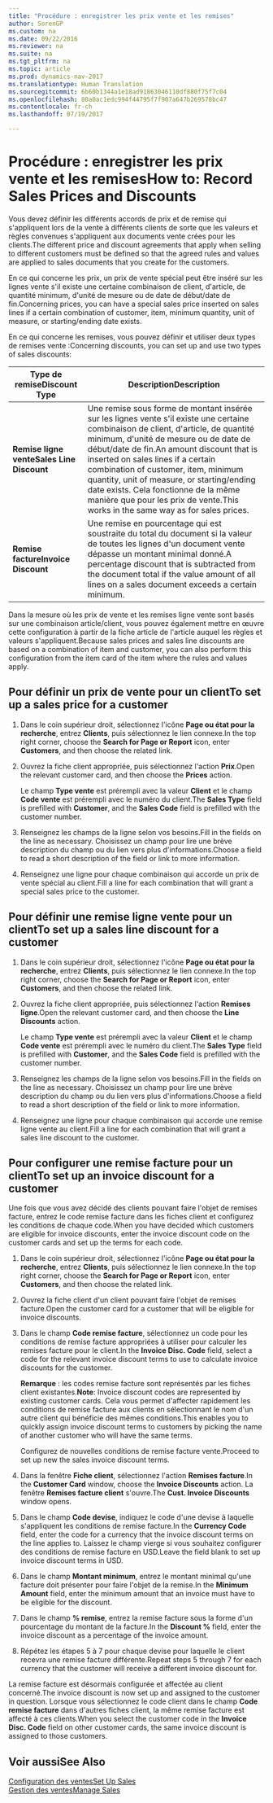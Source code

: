 ```yaml
---
title: "Procédure : enregistrer les prix vente et les remises"
author: SorenGP
ms.custom: na
ms.date: 09/22/2016
ms.reviewer: na
ms.suite: na
ms.tgt_pltfrm: na
ms.topic: article
ms.prod: dynamics-nav-2017
ms.translationtype: Human Translation
ms.sourcegitcommit: 6b60b1344a1e18ad91863046110df880f75f7c04
ms.openlocfilehash: 80a0ac1edc994f44795f7f907a647b269578bc47
ms.contentlocale: fr-ch
ms.lasthandoff: 07/19/2017

---
```


# <a name="how-to-record-sales-prices-and-discounts"></a><span data-ttu-id="6306f-102">Procédure : enregistrer les prix vente et les remises</span><span class="sxs-lookup"><span data-stu-id="6306f-102">How to: Record Sales Prices and Discounts</span></span>
<span data-ttu-id="6306f-103">Vous devez définir les différents accords de prix et de remise qui s'appliquent lors de la vente à différents clients de sorte que les valeurs et règles convenues s'appliquent aux documents vente crées pour les clients.</span><span class="sxs-lookup"><span data-stu-id="6306f-103">The different price and discount agreements that apply when selling to different customers must be defined so that the agreed rules and values are applied to sales documents that you create for the customers.</span></span>

<span data-ttu-id="6306f-104">En ce qui concerne les prix, un prix de vente spécial peut être inséré sur les lignes vente s'il existe une certaine combinaison de client, d'article, de quantité minimum, d'unité de mesure ou de date de début/date de fin.</span><span class="sxs-lookup"><span data-stu-id="6306f-104">Concerning prices, you can have a special sales price inserted on sales lines if a certain combination of customer, item, minimum quantity, unit of measure, or starting/ending date exists.</span></span>

<span data-ttu-id="6306f-105">En ce qui concerne les remises, vous pouvez définir et utiliser deux types de remises vente :</span><span class="sxs-lookup"><span data-stu-id="6306f-105">Concerning discounts, you can set up and use two types of sales discounts:</span></span>

|<span data-ttu-id="6306f-106">Type de remise</span><span class="sxs-lookup"><span data-stu-id="6306f-106">Discount Type</span></span> |<span data-ttu-id="6306f-107">Description</span><span class="sxs-lookup"><span data-stu-id="6306f-107">Description</span></span> |
|--------------|------------|
|<span data-ttu-id="6306f-108">**Remise ligne vente**</span><span class="sxs-lookup"><span data-stu-id="6306f-108">**Sales Line Discount**</span></span>|<span data-ttu-id="6306f-109">Une remise sous forme de montant insérée sur les lignes vente s'il existe une certaine combinaison de client, d'article, de quantité minimum, d'unité de mesure ou de date de début/date de fin.</span><span class="sxs-lookup"><span data-stu-id="6306f-109">An amount discount that is inserted on sales lines if a certain combination of customer, item, minimum quantity, unit of measure, or starting/ending date exists.</span></span> <span data-ttu-id="6306f-110">Cela fonctionne de la même manière que pour les prix de vente.</span><span class="sxs-lookup"><span data-stu-id="6306f-110">This works in the same way as for sales prices.</span></span>|
|<span data-ttu-id="6306f-111">**Remise facture**</span><span class="sxs-lookup"><span data-stu-id="6306f-111">**Invoice Discount**</span></span>|<span data-ttu-id="6306f-112">Une remise en pourcentage qui est soustraite du total du document si la valeur de toutes les lignes d'un document vente dépasse un montant minimal donné.</span><span class="sxs-lookup"><span data-stu-id="6306f-112">A percentage discount that is subtracted from the document total if the value amount of all lines on a sales document exceeds a certain minimum.</span></span>|

<span data-ttu-id="6306f-113">Dans la mesure où les prix de vente et les remises ligne vente sont basés sur une combinaison article/client, vous pouvez également mettre en œuvre cette configuration à partir de la fiche article de l'article auquel les règles et valeurs s'appliquent.</span><span class="sxs-lookup"><span data-stu-id="6306f-113">Because sales prices and sales line discounts are based on a combination of item and customer, you can also perform this configuration from the item card of the item where the rules and values apply.</span></span>

## <a name="to-set-up-a-sales-price-for-a-customer"></a><span data-ttu-id="6306f-114">Pour définir un prix de vente pour un client</span><span class="sxs-lookup"><span data-stu-id="6306f-114">To set up a sales price for a customer</span></span>
1. <span data-ttu-id="6306f-115">Dans le coin supérieur droit, sélectionnez l'icône **Page ou état pour la recherche**, entrez **Clients**, puis sélectionnez le lien connexe.</span><span class="sxs-lookup"><span data-stu-id="6306f-115">In the top right corner, choose the **Search for Page or Report** icon, enter **Customers**, and then choose the related link.</span></span>
2. <span data-ttu-id="6306f-116">Ouvrez la fiche client appropriée, puis sélectionnez l'action **Prix**.</span><span class="sxs-lookup"><span data-stu-id="6306f-116">Open the relevant customer card, and then choose the **Prices** action.</span></span>

    <span data-ttu-id="6306f-117">Le champ **Type vente** est prérempli avec la valeur **Client** et le champ **Code vente** est prérempli avec le numéro du client.</span><span class="sxs-lookup"><span data-stu-id="6306f-117">The **Sales Type** field is prefilled with **Customer**, and the **Sales Code** field is prefilled with the customer number.</span></span>
3. <span data-ttu-id="6306f-118">Renseignez les champs de la ligne selon vos besoins.</span><span class="sxs-lookup"><span data-stu-id="6306f-118">Fill in the fields on the line as necessary.</span></span> <span data-ttu-id="6306f-119">Choisissez un champ pour lire une brève description du champ ou du lien vers plus d'informations.</span><span class="sxs-lookup"><span data-stu-id="6306f-119">Choose a field to read a short description of the field or link to more information.</span></span>
4. <span data-ttu-id="6306f-120">Renseignez une ligne pour chaque combinaison qui accorde un prix de vente spécial au client.</span><span class="sxs-lookup"><span data-stu-id="6306f-120">Fill a line for each combination that will grant a special sales price to the customer.</span></span>

## <a name="to-set-up-a-sales-line-discount-for-a-customer"></a><span data-ttu-id="6306f-121">Pour définir une remise ligne vente pour un client</span><span class="sxs-lookup"><span data-stu-id="6306f-121">To set up a sales line discount for a customer</span></span>
1. <span data-ttu-id="6306f-122">Dans le coin supérieur droit, sélectionnez l'icône **Page ou état pour la recherche**, entrez **Clients**, puis sélectionnez le lien connexe.</span><span class="sxs-lookup"><span data-stu-id="6306f-122">In the top right corner, choose the **Search for Page or Report** icon, enter **Customers**, and then choose the related link.</span></span>
2. <span data-ttu-id="6306f-123">Ouvrez la fiche client appropriée, puis sélectionnez l'action **Remises ligne**.</span><span class="sxs-lookup"><span data-stu-id="6306f-123">Open the relevant customer card, and then choose the **Line Discounts** action.</span></span>

    <span data-ttu-id="6306f-124">Le champ **Type vente** est prérempli avec la valeur **Client** et le champ **Code vente** est prérempli avec le numéro du client.</span><span class="sxs-lookup"><span data-stu-id="6306f-124">The **Sales Type** field is prefilled with **Customer**, and the **Sales Code** field is prefilled with the customer number.</span></span>
3.  <span data-ttu-id="6306f-125">Renseignez les champs de la ligne selon vos besoins.</span><span class="sxs-lookup"><span data-stu-id="6306f-125">Fill in the fields on the line as necessary.</span></span> <span data-ttu-id="6306f-126">Choisissez un champ pour lire une brève description du champ ou du lien vers plus d'informations.</span><span class="sxs-lookup"><span data-stu-id="6306f-126">Choose a field to read a short description of the field or link to more information.</span></span>
4. <span data-ttu-id="6306f-127">Renseignez une ligne pour chaque combinaison qui accorde une remise ligne vente au client.</span><span class="sxs-lookup"><span data-stu-id="6306f-127">Fill a line for each combination that will grant a sales line discount to the customer.</span></span>

## <a name="to-set-up-an-invoice-discount-for-a-customer"></a><span data-ttu-id="6306f-128">Pour configurer une remise facture pour un client</span><span class="sxs-lookup"><span data-stu-id="6306f-128">To set up an invoice discount for a customer</span></span>
<span data-ttu-id="6306f-129">Une fois que vous avez décidé des clients pouvant faire l'objet de remises facture, entrez le code remise facture dans les fiches client et configurez les conditions de chaque code.</span><span class="sxs-lookup"><span data-stu-id="6306f-129">When you have decided which customers are eligible for invoice discounts, enter the invoice discount code on the customer cards and set up the terms for each code.</span></span>

1. <span data-ttu-id="6306f-130">Dans le coin supérieur droit, sélectionnez l'icône **Page ou état pour la recherche**, entrez **Clients**, puis sélectionnez le lien connexe.</span><span class="sxs-lookup"><span data-stu-id="6306f-130">In the top right corner, choose the **Search for Page or Report** icon, enter **Customers**, and then choose the related link.</span></span>
2. <span data-ttu-id="6306f-131">Ouvrez la fiche client d'un client pouvant faire l'objet de remises facture.</span><span class="sxs-lookup"><span data-stu-id="6306f-131">Open the customer card for a customer that will be eligible for invoice discounts.</span></span>
3. <span data-ttu-id="6306f-132">Dans le champ **Code remise facture**, sélectionnez un code pour les conditions de remise facture appropriées à utiliser pour calculer les remises facture pour le client.</span><span class="sxs-lookup"><span data-stu-id="6306f-132">In the **Invoice Disc. Code** field, select a code for the relevant invoice discount terms to use to calculate invoice discounts for the customer.</span></span>

    <span data-ttu-id="6306f-133">**Remarque** : les codes remise facture sont représentés par les fiches client existantes.</span><span class="sxs-lookup"><span data-stu-id="6306f-133">**Note**: Invoice discount codes are represented by existing customer cards.</span></span> <span data-ttu-id="6306f-134">Cela vous permet d'affecter rapidement les conditions de remise facture aux clients en sélectionnant le nom d'un autre client qui bénéficie des mêmes conditions.</span><span class="sxs-lookup"><span data-stu-id="6306f-134">This enables you to quickly assign invoice discount terms to customers by picking the name of another customer who will have the same terms.</span></span>

    <span data-ttu-id="6306f-135">Configurez de nouvelles conditions de remise facture vente.</span><span class="sxs-lookup"><span data-stu-id="6306f-135">Proceed to set up new the sales invoice discount terms.</span></span>
4. <span data-ttu-id="6306f-136">Dans la fenêtre **Fiche client**, sélectionnez l'action **Remises facture**.</span><span class="sxs-lookup"><span data-stu-id="6306f-136">In the **Customer Card** window, choose the **Invoice Discounts** action.</span></span> <span data-ttu-id="6306f-137">La fenêtre **Remises facture client** s'ouvre.</span><span class="sxs-lookup"><span data-stu-id="6306f-137">The **Cust. Invoice Discounts** window opens.</span></span>
5. <span data-ttu-id="6306f-138">Dans le champ **Code devise**, indiquez le code d'une devise à laquelle s'appliquent les conditions de remise facture.</span><span class="sxs-lookup"><span data-stu-id="6306f-138">In the **Currency Code** field, enter the code for a currency that the invoice discount terms on the line applies to.</span></span> <span data-ttu-id="6306f-139">Laissez le champ vierge si vous souhaitez configurer des conditions de remise facture en USD.</span><span class="sxs-lookup"><span data-stu-id="6306f-139">Leave the field blank to set up invoice discount terms in USD.</span></span>
6. <span data-ttu-id="6306f-140">Dans le champ **Montant minimum**, entrez le montant minimal qu'une facture doit présenter pour faire l'objet de la remise.</span><span class="sxs-lookup"><span data-stu-id="6306f-140">In the **Minimum Amount** field, enter the minimum amount that an invoice must have to be eligible for the discount.</span></span>
7. <span data-ttu-id="6306f-141">Dans le champ **% remise**, entrez la remise facture sous la forme d'un pourcentage du montant de la facture.</span><span class="sxs-lookup"><span data-stu-id="6306f-141">In the **Discount %** field, enter the invoice discount as a percentage of the invoice amount.</span></span>
8. <span data-ttu-id="6306f-142">Répétez les étapes 5 à 7 pour chaque devise pour laquelle le client recevra une remise facture différente.</span><span class="sxs-lookup"><span data-stu-id="6306f-142">Repeat steps 5 through 7 for each currency that the customer will receive a different invoice discount for.</span></span>

<span data-ttu-id="6306f-143">La remise facture est désormais configurée et affectée au client concerné.</span><span class="sxs-lookup"><span data-stu-id="6306f-143">The invoice discount is now set up and assigned to the customer in question.</span></span> <span data-ttu-id="6306f-144">Lorsque vous sélectionnez le code client dans le champ **Code remise facture** dans d'autres fiches client, la même remise facture est affecté à ces clients.</span><span class="sxs-lookup"><span data-stu-id="6306f-144">When you select the customer code in the **Invoice Disc. Code** field on other customer cards, the same invoice discount is assigned to those customers.</span></span>

## <a name="see-also"></a><span data-ttu-id="6306f-145">Voir aussi</span><span class="sxs-lookup"><span data-stu-id="6306f-145">See Also</span></span>  
[<span data-ttu-id="6306f-146">Configuration des ventes</span><span class="sxs-lookup"><span data-stu-id="6306f-146">Set Up Sales</span></span>](sales-setup-sales.md)  
[<span data-ttu-id="6306f-147">Gestion des ventes</span><span class="sxs-lookup"><span data-stu-id="6306f-147">Manage Sales</span></span>](sales-manage-sales.md)

